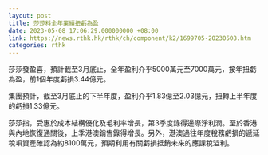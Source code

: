```yaml
---
layout: post
title: 莎莎料全年業績扭虧為盈
date: 2023-05-08 17:06:29.000000000 +08:00
link: https://news.rthk.hk/rthk/ch/component/k2/1699705-20230508.htm
categories: rthk
---
```


莎莎發盈喜，預計截至3月底止，全年盈利介乎5000萬元至7000萬元，按年扭虧為盈，前1個年度虧損3.44億元。

集團預計，截至3月底止的下半年度，盈利介乎1.83億至2.03億元，扭轉上半年度的虧損1.33億元。

莎莎指，受惠於成本結構優化及毛利率增長，第3季度錄得邊際淨利潤。至於香港與內地恢復通關後，上季港澳銷售錄得增長。另外，港澳過往年度稅務虧損的遞延稅項資產確認為約8100萬元，預期利用有關虧損抵銷未來的應課稅溢利。
